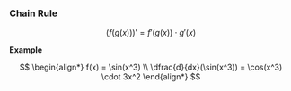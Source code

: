 ### Chain Rule

$$
    (f(g(x)))' = f'(g(x)) \cdot g'(x)
$$

**Example**

$$
    \begin{align*}
        f(x) = \sin(x^3) \\
        \dfrac{d}{dx}(\sin(x^3)) = \cos(x^3) \cdot 3x^2
    \end{align*}
$$